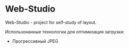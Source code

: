 # Web-Studio
Web-Studio - project for self-study of layout.

Использонанные технологии для оптимизация загрузки:
 - Прогрессивный JPEG
